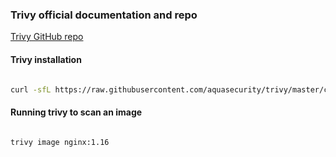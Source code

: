 ### Trivy official documentation and repo

[Trivy GitHub repo](https://github.com/aquasecurity/trivy)

#### Trivy installation

```sh

curl -sfL https://raw.githubusercontent.com/aquasecurity/trivy/master/contrib/install.sh | sh -s -- -b /usr/local/bin

```

#### Running trivy to scan an image

```sh

trivy image nginx:1.16

```
